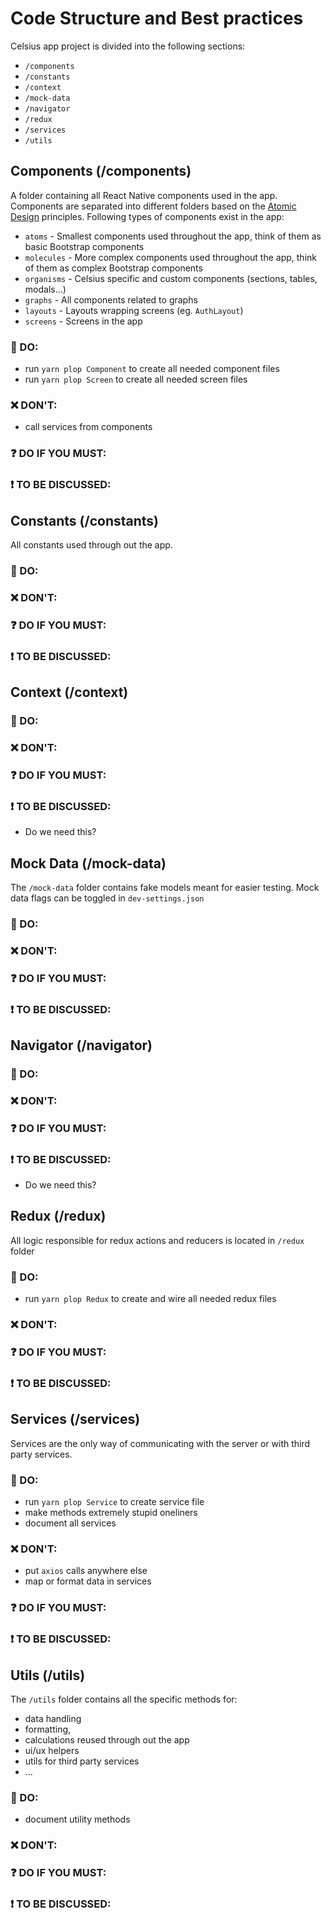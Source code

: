 # Code Structure and Best practices

Celsius app project is divided into the following sections:
- `/components`   
- `/constants`   
- `/context`   
- `/mock-data`   
- `/navigator`   
- `/redux`   
- `/services`   
- `/utils`

## Components (/components)

A folder containing all React Native components used in the app.
Components are separated into different folders based on the [Atomic Design](http://bradfrost.com/blog/post/atomic-web-design/) principles.
Following types of components exist in the app:
- `atoms` - Smallest components used throughout the app, think of them as basic Bootstrap components
- `molecules` - More complex components used throughout the app, think of them as complex Bootstrap components
- `organisms` - Celsius specific and custom components (sections, tables, modals...) 
- `graphs` - All components related to graphs
- `layouts` - Layouts wrapping screens (eg. `AuthLayout`)
- `screens` - Screens in the app
 
### 💚 DO:
- run `yarn plop Component` to create all needed component files
- run `yarn plop Screen` to create all needed screen files
### ❌ DON'T:  
- call services from components
### ❓ DO IF YOU MUST:  
### ❗ TO BE DISCUSSED:  

## Constants (/constants)
All constants used through out the app.

### 💚 DO:
### ❌ DON'T:  
### ❓ DO IF YOU MUST:  
### ❗ TO BE DISCUSSED:  

## Context (/context)
### 💚 DO:
### ❌ DON'T:  
### ❓ DO IF YOU MUST:  
### ❗ TO BE DISCUSSED:
- Do we need this?

## Mock Data (/mock-data)
The `/mock-data` folder contains fake models meant for easier testing.
Mock data flags can be toggled in `dev-settings.json`
### 💚 DO:
### ❌ DON'T:  
### ❓ DO IF YOU MUST:  
### ❗ TO BE DISCUSSED:  

## Navigator (/navigator)
### 💚 DO:
### ❌ DON'T:  
### ❓ DO IF YOU MUST:  
### ❗ TO BE DISCUSSED:  
- Do we need this?

## Redux (/redux)
All logic responsible for redux actions and reducers is located in `/redux` folder

### 💚 DO:
- run `yarn plop Redux` to create and wire all needed redux files
### ❌ DON'T:
### ❓ DO IF YOU MUST:  
### ❗ TO BE DISCUSSED:  

## Services (/services)
Services are the only way of communicating with the server or with third party services.

### 💚 DO:
- run `yarn plop Service` to create service file
- make methods extremely stupid oneliners
- document all services

### ❌ DON'T:
- put `axios` calls anywhere else
- map or format data in services

### ❓ DO IF YOU MUST:
### ❗ TO BE DISCUSSED:  

## Utils (/utils)
The `/utils` folder contains all the specific methods for:
- data handling
- formatting,
- calculations reused through out the app
- ui/ux helpers
- utils for third party services
- ... 

### 💚 DO:
- document utility methods
### ❌ DON'T:  
### ❓ DO IF YOU MUST:  
### ❗ TO BE DISCUSSED:  
